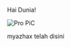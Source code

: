 Hai Dunia!

![Pro PiC](https://github.com/user-attachments/assets/56432888-5eb4-4e03-8326-f139a0099fdb)

myazhax telah disini
